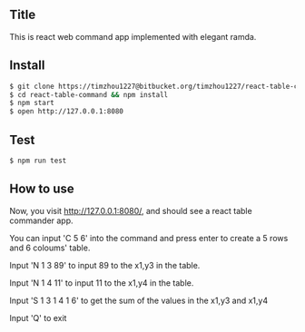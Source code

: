 ## Title

This is react web command app implemented with elegant ramda.

## Install

```bash
$ git clone https://timzhou1227@bitbucket.org/timzhou1227/react-table-command.git
$ cd react-table-command && npm install
$ npm start
$ open http://127.0.0.1:8080
```

## Test

```bash
$ npm run test
```


## How to use
Now, you visit http://127.0.0.1:8080/, and should see a react table commander app.

You can input 'C 5 6' into the command and press enter to create a 5 rows and 6 coloums' table.

Input 'N 1 3 89' to input 89 to the x1,y3 in the table.

Input 'N 1 4 11' to input 11 to the x1,y4 in the table.

Input 'S 1 3 1 4 1 6' to get the sum of the values in the x1,y3 and x1,y4

Input 'Q' to exit
